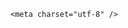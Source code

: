 <!DOCTYPE html>
<html lang="zh-CN">

<head>
    
<title>9岁围棋少年疑因家暴自杀，“棍棒教育”对孩子伤害有多大？_腾讯新闻</title>
<meta name="keywords" content="围棋少年,棍棒教育,家暴,孩子,暴力,心理咨询师">
<meta name="author" content="腾讯网">
<meta name="copyright" content="Copyright 1998 - 2025 Tencent. All Rights Reserved">
<meta property="og:type" content="news" />

<meta property="og:title" content="9岁围棋少年疑因家暴自杀，“棍棒教育”对孩子伤害有多大？_腾讯新闻" />
<meta property="og:url" content="https://news.qq.com/rain/a/20250524Q04UIB00" />
<meta property="og:image" content="https://inews.gtimg.com/news_ls/OanYtrPvvgJ3Up6cF-CEKZKmBcO8d6aeXuJ0DyQSXgy_kAA_640330/0" />
<meta property="article:author" content="" />
<meta property="article:published_time" content="2025-05-24 16:46:45" />
<meta property="category" content="" />

    <meta charset="utf-8" />
<meta http-equiv="X-UA-Compatible" content="IE=Edge" />
<meta name="viewport" content="width=device-width, initial-scale=1, shrink-to-fit=no" />
<link rel="dns-prefetch" href="mat1.gtimg.com">
<link rel="dns-prefetch" href="i.news.qq.com">
<link rel="shortcut icon" href="https://mat1.gtimg.com/qqcdn/qqindex2021/favicon.ico">
<script nomodule="true" src="https://mat1.gtimg.com/qqcdn/qqindex2021/common-static/20240515201444/core3-37-1.min.js"></script>
<script>
  try {
    if (!window.IntersectionObserver) {
      var observerScript = document.createElement('script');
      observerScript.src = "https://mat1.gtimg.com/qqcdn/qqindex2021/common-static/20241024141058/intersection-observer-polyfill.js";
      document.head.appendChild(observerScript);
    }
  } catch (error) {}
</script>

<script>
  try {
    if (!Element.prototype.scrollTo) {
      var scrollScript = document.createElement('script');
      scrollScript.src = "https://mat1.gtimg.com/qqcdn/qqindex2021/common-static/20241025153001/scroll-behavior-polyfill.js";
      document.head.appendChild(scrollScript);
    }
  } catch (error) {}
</script>
<script>
  try {
    if ('scrollRestoration' in window.history) {
      window.history.scrollRestoration = 'manual';
    }
    window.isPcClient = Boolean(window.electron) && (
      window.navigator.userAgent.indexOf('pc-client') > 0 ||
      window.navigator.userAgent.indexOf('TencentNews') > 0
    );
  } catch {}
</script>
<script>
  try {
    if (window.isPcClient) {
      var bodyStyle = document.createElement('style');
      bodyStyle.innerText = 'body{ zoom: 0.95 }';
      document.head.appendChild(bodyStyle);
    }
  } catch {}
</script>
<script>
  window.DATA = {"disableDeclare":1,"emojiSwitch":1,"is_deleted":0,"relate_extend_infos":{"imgURL":"https://inews.gtimg.com/news_bt/Ou5ozpECjJjMnJ2drGd46EvJRyabUyL5MwicPCADqx_GMAA/0","imgURLSmall":"https://inews.gtimg.com/news_bt/Ou5ozpECjJjMnJ2drGd46EvJRyabUyL5MwicPCADqx_GMAA/0","longTitle":"童心结，有解法","title":"童心结，有解法","url":"https://view.inews.qq.com/a/UTR2025041100412600","id":"UTR2025041100412600"},"ai_switch":true,"channelEntryJumpType":1,"content":null,"copyright_wording_share":"免责声明","ret":0,"safe_cntl":{"close_all_favorite":0,"close_all_rel":0,"close_global_news_sis":0,"close_share_pull":0,"close_all_ad":0,"close_all_emoticon_comment":0,"close_comment_dislike":0,"close_relate_thing":0,"emoticon_comment_mode":0},"closeCommentBanner":0,"copyright_share":"本文来自腾讯新闻客户端创作者，不代表腾讯新闻的观点和立场。","isSensitive":0,"remarks":"","extra_property":{"zanSkinType":"","FeedbackDetailDisableInsert":1},"shareCount":1,"shareDesc":"青春期孩子的心像一团迷雾，看不透、读不懂。我们真的没有办法走进孩子的心里吗？腾讯新闻教育频道《童心结》栏目特别策划《童心结，有解法》系列问答，每周末邀请心理专家、教授围绕青少年心理问题回答家长疑问。别慌张，童心结，有法解！","already_answer":false,"FadCid":"","all_long_pic":1,"attribute":{},"content_words_num":24,"time":"2025-05-24 14:57:14","commentid":"","final_declare":["个人观点，仅供参考"],"interaction_info":{"share_wechat_count":1},"question_id":"","url":"https://view.inews.qq.com/a/20250524Q04UIB00","atype":232,"categoryrray":{"category_id":"87","sub_category_id":"714"},"news_update_time":1748084466,"shareImg":"https://inews.gtimg.com/om_ls/OHVOJi0CYG7nmgmm811fPZhLA6HNkkYs2a6oQa44LK53AAA_870492/0","iNewsRecommendLevel":1,"intro":"","news_app_recommend_status":4,"detail_entry":{"is_orignal":1,"orignal_entry":1},"emojiRelatedSwitch":1,"enableDiffusion":1,"forbidCommentUpDown":0,"surl":"https://view.inews.qq.com/a/20250524Q04UIB00","title":"9岁围棋少年疑因家暴自杀，“棍棒教育”对孩子伤害有多大？","answer_num":1,"abstract":"青春期孩子的心像一团迷雾，看不透、读不懂。我们真的没有办法走进孩子的心里吗？腾讯新闻教育频道《童心结》栏目特别策划《童心结，有解法》系列问答，每周末邀请心理专家、教授围绕青少年心理问题回答家长疑问。别慌张，童心结，有法解！","article_category":"87","card":{"chlid":"5519793","vip_type_new":"30012","suid":"8QEf3X5d7YQcuT7Z4gd3","answerer_status":2,"chlname":"话题君","icon":"http://inews.gtimg.com/newsapp_ls/0/1309418287_200200/0","uin":"ec2bcfb967fccc019b42e0ab4450870cfe","update_frequency":"1970-01-01 08:00:00","vip_type":"30012","vip_icon":"http://inews.gtimg.com/newsapp_ls/0/14876051701/0","liveInfo":{},"desc":"热点新闻，轻松解读。换个姿势看世界。","cpLevel":1,"answererStatus":2,"msgEntry":1,"vip_desc":"话题君官方账号","vip_icon_night":"http://inews.gtimg.com/newsapp_ls/0/14876052067/0","vip_place":"left"},"id":"20250524Q04UIB00","adInfo":{"openAdsPhotos":1,"openAdsText":1,"openRelatedNewsAd":1,"openAds":1,"openAdsComment":1},"likeInfo":0,"questionInfo":{"abstract":"青春期孩子的心像一团迷雾，看不透、读不懂。我们真的没有办法走进孩子的心里吗？腾讯新闻教育频道《童心结》栏目特别策划《童心结，有解法》系列问答，每周末邀请心理专家、教授围绕青少年心理问题回答家长疑问。别慌张，童心结，有法解！","id":"20250524Q04UIB00","longtitle":"9岁围棋少年疑因家暴自杀，“棍棒教育”对孩子伤害有多大？","question_short_title":"","relate_extend_infos":[{"longtitle":"童心结，有解法","picShowType":"90092","thumbnails_qqnews":["https://inews.gtimg.com/news_bt/Ou5ozpECjJjMnJ2drGd46EvJRyabUyL5MwicPCADqx_GMAA/0"],"title":"童心结，有解法","url":"https://view.inews.qq.com/a/UTR2025041100412600","articletype":"116","id":"UTR2025041100412600"}],"thumbnails_qqnews":["https://inews.gtimg.com/om_ls/OHVOJi0CYG7nmgmm811fPZhLA6HNkkYs2a6oQa44LK53AAA_294195/0"],"title":"9岁围棋少年疑因家暴自杀，“棍棒教育”对孩子伤害有多大？","url":"http://view.inews.qq.com/a/20250524Q04UIB00"},"self_declare":{"declare":"个人观点，仅供参考"},"cms_id":"20250524Q04UIB00","articleId":"20250524Q05IEM00","article_type":232,"tags":"","videoArr":[]};
</script>
<script>
  window.channelInfo = {"channelConfig":{"channelNav":[{"_auto_id":"1","active_alien_img":"","alien_img":"","channel_id":"news_news_home","is_local":"0","link":"https://www.qq.com","name_cn":"首页","name_en":"home"},{"_auto_id":"2","active_alien_img":"","alien_img":"","channel_id":"news_news_top","is_local":"0","link":"","name_cn":"要闻","name_en":"news"},{"_auto_id":"4","active_alien_img":"","alien_img":"","channel_id":"news_news_bj","is_local":"1","link":"","name_cn":"北京","name_en":"bj"},{"_auto_id":"5","active_alien_img":"","alien_img":"","channel_id":"news_news_finance","is_local":"0","link":"","name_cn":"财经","name_en":"finance"},{"_auto_id":"6","active_alien_img":"","alien_img":"","channel_id":"news_news_tech","is_local":"0","link":"","name_cn":"科技","name_en":"tech"},{"_auto_id":"7","active_alien_img":"","alien_img":"","channel_id":"tv","is_local":"0","link":"https://v.qq.com/channel/tv/?ptag=qqnews","name_cn":"电视剧","name_en":"tv"},{"_auto_id":"8","active_alien_img":"","alien_img":"","channel_id":"news_news_qa","is_local":"0","link":"","name_cn":"热问","name_en":"qa"},{"_auto_id":"9","active_alien_img":"","alien_img":"","channel_id":"news_news_ent","is_local":"0","link":"","name_cn":"娱乐","name_en":"ent"},{"_auto_id":"10","active_alien_img":"","alien_img":"","channel_id":"variety","is_local":"0","link":"https://v.qq.com/channel/variety/?ptag=qqnews","name_cn":"综艺","name_en":"variety"},{"_auto_id":"11","active_alien_img":"","alien_img":"","channel_id":"news_news_sports","is_local":"0","link":"","name_cn":"体育","name_en":"sports"},{"_auto_id":"13","active_alien_img":"","alien_img":"","channel_id":"news_news_nba","is_local":"0","link":"","name_cn":"NBA","name_en":"nba"},{"_auto_id":"14","active_alien_img":"","alien_img":"","channel_id":"news_news_world","is_local":"0","link":"","name_cn":"国际","name_en":"world"},{"_auto_id":"15","active_alien_img":"","alien_img":"","channel_id":"news_news_mil","is_local":"0","link":"","name_cn":"军事","name_en":"milite"},{"_auto_id":"16","active_alien_img":"","alien_img":"","channel_id":"news_news_auto","is_local":"0","link":"","name_cn":"汽车","name_en":"auto"},{"_auto_id":"17","active_alien_img":"","alien_img":"","channel_id":"news_news_house","is_local":"0","link":"","name_cn":"房产","name_en":"house"},{"_auto_id":"18","active_alien_img":"","alien_img":"","channel_id":"news_news_edu","is_local":"0","link":"","name_cn":"教育","name_en":"edu"},{"_auto_id":"19","active_alien_img":"","alien_img":"","channel_id":"news_news_antip","is_local":"0","link":"","name_cn":"健康","name_en":"health"},{"_auto_id":"20","active_alien_img":"","alien_img":"","channel_id":"news_news_video","is_local":"0","link":"","name_cn":"视频","name_en":"video"},{"_auto_id":"21","active_alien_img":"","alien_img":"","channel_id":"news_news_game","is_local":"0","link":"","name_cn":"游戏","name_en":"games"},{"_auto_id":"22","active_alien_img":"","alien_img":"","channel_id":"news_news_nchupin","is_local":"0","link":"","name_cn":"眼界","name_en":"chupin"},{"_auto_id":"24","active_alien_img":"","alien_img":"","channel_id":"news_news_football","is_local":"0","link":"","name_cn":"足球","name_en":"football"},{"_auto_id":"25","active_alien_img":"","alien_img":"","channel_id":"news_news_kepu","is_local":"0","link":"","name_cn":"科学","name_en":"kepu"},{"_auto_id":"26","active_alien_img":"","alien_img":"","channel_id":"news_news_digi","is_local":"0","link":"","name_cn":"数码","name_en":"digi"},{"_auto_id":"28","active_alien_img":"","alien_img":"","channel_id":"ymzx","is_local":"0","link":"https://gamer.qq.com/v2/cloudgame/game/96897?ichannel=txxwpc0Ftxxwpc1","name_cn":"元梦之星","name_en":"news_news_ymzx"},{"_auto_id":"31","active_alien_img":"","alien_img":"","channel_id":"movie","is_local":"0","link":"https://v.qq.com/channel/movie/?ptag=qqnews","name_cn":"电影","name_en":"movie"},{"_auto_id":"32","active_alien_img":"","alien_img":"","channel_id":"news_news_esport","is_local":"0","link":"","name_cn":"电竞","name_en":"esport"},{"_auto_id":"34","active_alien_img":"","alien_img":"","channel_id":"news_news_history","is_local":"0","link":"","name_cn":"历史","name_en":"history"},{"_auto_id":"35","active_alien_img":"","alien_img":"","channel_id":"news_news_baby","is_local":"0","link":"","name_cn":"育儿","name_en":"baby"},{"_auto_id":"36","active_alien_img":"","alien_img":"","channel_id":"hbjy","is_local":"0","link":"https://gp.qq.com/act/a20250421mnqlx/news.shtml","name_cn":"和平精英","name_en":"news_news_hbjy"},{"_auto_id":"37","active_alien_img":"","alien_img":"","channel_id":"cloud_gamer","is_local":"0","link":"https://gamer.qq.com/?ichannel=txxwpc0Ftxxwpc1","name_cn":"云游戏","name_en":"cloud_gamer"},{"_auto_id":"38","active_alien_img":"","alien_img":"","channel_id":"news_news_lic","is_local":"0","link":"","name_cn":"理财","name_en":"finance_licai"},{"_auto_id":"39","active_alien_img":"","alien_img":"","channel_id":"news_news_istock","is_local":"0","link":"","name_cn":"股票","name_en":"finance_stock"},{"_auto_id":"40","active_alien_img":"","alien_img":"","channel_id":"ren_min_shi_pin","is_local":"0","link":"https://news.qq.com/omn/author/8QMd3Hld74cbujbY?tab=om_video","name_cn":"人民视频","name_en":"ren_min_shi_pin"},{"_auto_id":"41","active_alien_img":"","alien_img":"","channel_id":"news_news_weather","is_local":"0","link":"https://tianqi.qq.com/index.htm","name_cn":"天气","name_en":"weather"}]}};
</script>
<script>
  window.articleConfig = {"rightConfig":[{"_auto_id":"1","category_key":"default","modules":"{\"moduleList\":[{\"title\":\"精选视频\",\"id\":\"video_album\",\"videoType\":\"tag\",\"videoId\":\"aUepxrtchGM=\"},{\"title\":\"下载条\",\"id\":\"download_banner\",\"isSticky\":1},{\"title\":\"热点榜\",\"id\":\"hot_rank_list\",\"isSticky\":1},{\"title\":\"广告推广\",\"id\":\"ssp_ad_module\",\"category\":\"ad_ssp\",\"loid\":\"109\",\"isSticky\":1}]}"}],"tonglanAdConfig":[],"bottomConfig":[],"videoAdConfig":[],"rightGameConfig":[]};
</script>
<script src="https://mat1.gtimg.com/www/js/emonitor/custom_ed041a23.js" charset="utf-8"></script>
<script>
  try {
    window.emonitorIns = emonitor.create({
      name: 'newsqq_quesionArticle',
      atta: {
        name: 'newsqq',
      },
      mode: '007',
    });
  } catch (err) {
    console.warn(err);
  }
</script>
<link href="https://mat1.gtimg.com/qqcdn/qqindex2021/common-static/hel/qqnews-pc-dc_20250515055953/static/css/qa.css" rel="stylesheet">

<script>window.__HEL_PRESET_META__={"qqnews-pc-components":{"app":{"id":1366,"name":"qqnews-pc-components","app_group_name":"qqnews-pc-components","proj_ver":{"map":{},"utime":0},"online_version":"qqnews-pc-components_20250515055747","build_version":"qqnews-pc-components_20250520070753","update_at":"2025-05-20T11:08:42.000Z","desc":"set by [init], from container [formal.pc.dc.sz100981] worker [0]"},"version":{"sub_app_name":"qqnews-pc-components","sub_app_version":"qqnews-pc-components_20250520070753","src_map":{"webDirPath":"https://mat1.gtimg.com/qqcdn/qqindex2021/common-static/hel/qqnews-pc-components_20250520070753","htmlIndexSrc":"https://mat1.gtimg.com/qqcdn/qqindex2021/common-static/hel/qqnews-pc-components_20250520070753/index.html","extractMode":"all","iframeSrc":"","chunkCssSrcList":["https://mat1.gtimg.com/qqcdn/qqindex2021/common-static/hel/qqnews-pc-components_20250520070753/static/css/index.css"],"chunkJsSrcList":["https://mat1.gtimg.com/qqcdn/qqindex2021/common-static/hel/qqnews-pc-components_20250520070753/static/js/index.js"],"staticCssSrcList":[],"staticJsSrcList":["https://mat1.gtimg.com/qqcdn/qqindex2021/static/20231212123233/react.production.min.js","https://mat1.gtimg.com/qqcdn/qqindex2021/static/20231212123233/react-dom.production.min.js","https://mat1.gtimg.com/qqcdn/qqindex2021/common-static/hel/hel-base-v16.js"],"relativeCssSrcList":[],"relativeJsSrcList":[],"privCssSrcList":[],"srvModSrcList":[],"srvModSrcIndex":"","headAssetList":[{"tag":"staticScript","append":false,"attrs":{"src":"https://mat1.gtimg.com/qqcdn/qqindex2021/static/20231212123233/react.production.min.js"}},{"tag":"staticScript","append":false,"attrs":{"src":"https://mat1.gtimg.com/qqcdn/qqindex2021/static/20231212123233/react-dom.production.min.js"}},{"tag":"staticScript","append":false,"attrs":{"src":"https://mat1.gtimg.com/qqcdn/qqindex2021/common-static/hel/hel-base-v16.js"}},{"tag":"script","append":true,"attrs":{"src":"https://mat1.gtimg.com/qqcdn/qqindex2021/common-static/hel/qqnews-pc-components_20250520070753/static/js/index.js","defer":""}},{"tag":"link","append":true,"attrs":{"href":"https://mat1.gtimg.com/qqcdn/qqindex2021/common-static/hel/qqnews-pc-components_20250520070753/static/css/index.css","rel":"stylesheet"}}],"bodyAssetList":[]},"update_at":"2025-05-20T11:08:42.000Z","create_at":"2025-05-20T11:08:42.000Z","_worker_id":"0","_is_backup":true}}}</script>
<script>window.__VIEW_PATH__="question.ejs";</script>
</head>

<body id="dc-question-body">
  <div id="root"></div>
    <iframe style="display: none;" src="https://i.news.qq.com/web_backend/getWebPacUid"></iframe>
<script src="https://mat1.gtimg.com/qqcdn/qqindex2021/common-static/20240805160928/react.production.min.js"></script>
<script src="https://mat1.gtimg.com/qqcdn/qqindex2021/common-static/20240805160928/react-dom.production.min.js"></script>
<script src="https://mat1.gtimg.com/qqcdn/qqindex2021/common-static/20241018171503/universal-report.min.js"></script>
<script defer type="text/javascript" src="https://mat1.gtimg.com/qqcdn/qqindex2021/libs/barrier/aria.js?appid=9327b8b06379d9d1728bbfbe2025ef9c" charset="utf-8"></script>
<script defer src="https://t.captcha.qq.com/TCaptcha.js"></script>
<script>document.cookie="hel_err=;path=/;";</script>
<script src="https://mat1.gtimg.com/qqcdn/qqindex2021/common-static/hel/hel-base-v16.js"></script>
<script src="https://mat1.gtimg.com/qqcdn/qqindex2021/common-static/hel/qqnews-pc-hel-entry_20250117174052/static/js/index.js"></script>
<link rel="preload" href="https://mat1.gtimg.com/qqcdn/qqindex2021/common-static/hel/qqnews-pc-dc_20250515055953/static/js/qa.js" as="script">
<link rel="preload" href="https://mat1.gtimg.com/qqcdn/qqindex2021/common-static/hel/qqnews-pc-components_20250520070753/static/js/index.js" as="script">
<script>window.loadProject("https://mat1.gtimg.com/qqcdn/qqindex2021/common-static/hel/qqnews-pc-dc_20250515055953/static/js/qa.js");</script>
<iframe id="videoFrame" style="display: none;" src="https://video.qq.com/cookie/sync_qqnews.html"></iframe>
</body>

</html>
